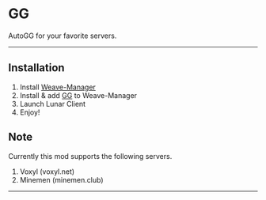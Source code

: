 # GG
AutoGG for your favorite servers.

--- 

## Installation
1. Install [Weave-Manager](https://github.com/exejar/Weave-Manager/releases)
2. Install & add [GG](https://github.com/Zircta/GG/releases) to Weave-Manager
3. Launch Lunar Client
4. Enjoy!

## Note
Currently this mod supports the following servers.
1. Voxyl (voxyl.net)
2. Minemen (minemen.club)

---
